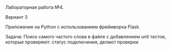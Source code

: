 Лабораторная работа №4.

Вариант 3

Приложение на Python с использованием фреймворка Flask.

Задача: Поиск самого частого слова в файле с добавлением unit тестов, которые проверяют: статус подключения, делают проверки
